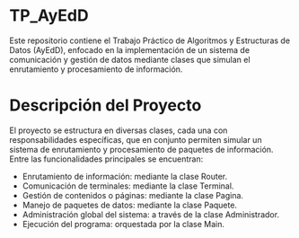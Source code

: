 # TP_AyEdD

Este repositorio contiene el Trabajo Práctico de Algoritmos y Estructuras de Datos (AyEdD), enfocado en la implementación de un sistema de comunicación y gestión de datos mediante clases que simulan el enrutamiento y procesamiento de información.

# Descripción del Proyecto
El proyecto se estructura en diversas clases, cada una con responsabilidades específicas, que en conjunto permiten simular un sistema de enrutamiento y procesamiento de paquetes de información. Entre las funcionalidades principales se encuentran:

- Enrutamiento de información: mediante la clase Router.
- Comunicación de terminales: mediante la clase Terminal.
- Gestión de contenidos o páginas: mediante la clase Pagina.
- Manejo de paquetes de datos: mediante la clase Paquete.
- Administración global del sistema: a través de la clase Administrador.
- Ejecución del programa: orquestada por la clase Main.

